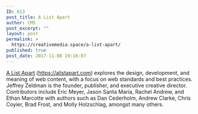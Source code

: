 ```yaml
---
ID: 613
post_title: A List Apart
author: CMS
post_excerpt: ""
layout: post
permalink: >
  https://creativemedia.space/a-list-apart/
published: true
post_date: 2017-11-08 19:16:07
---
```

<a href="https://alistapart.com">A List Apart</a> (<a href="https://alistapart.com">https://alistapart.com</a>) explores the design, development, and meaning of web content, with a focus on web standards and best practices. Jeffrey Zeldman is the founder, publisher, and executive creative director. Contributors include Eric Meyer, Jason Santa Maria, Rachel Andrew, and Ethan Marcotte with authors such as Dan Cederholm, Andrew Clarke, Chris Coyier, Brad Frost, and Molly Holzschlag, amongst many others.